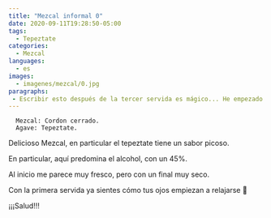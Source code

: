 ```yaml
---
title: "Mezcal informal 0"
date: 2020-09-11T19:28:50-05:00
tags:
  - Tepeztate
categories:
  - Mezcal
languages:
  - es
images:
  - imagenes/mezcal/0.jpg
paragraphs:
 - Escribir esto después de la tercer servida es mágico... He empezado una afición por esta bebida, mejor dicho, hace tiempo empecé... Mezcal informal será una serie de posts donde intentaré, de la mejor forma posible, sobretodo después de varias copitas, detallar algún mezcal.
---
```


```none
  Mezcal: Cordon cerrado.
  Agave: Tepeztate.
```

Delicioso Mezcal, en particular el tepeztate tiene un sabor picoso.

En particular, aquí predomina el alcohol, con un 45%.

Al inicio me parece muy fresco, pero con un final muy seco.

Con la primera servida ya sientes cómo tus ojos empiezan a relajarse 🙂

¡¡¡Salud!!!
